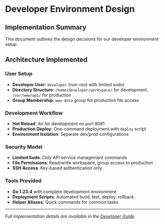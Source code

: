 # Developer Environment Design

## Implementation Summary

This document outlines the design decisions for our developer environment setup.

## Architecture Implemented

### User Setup
- **Developer User**: `developer` (non-root with limited sudo)
- **Directory Structure**: `/home/developer/workspace/` for development, `/var/www/api/` for production
- **Group Membership**: `www-data` group for production file access

### Development Workflow  
- **Hot Reload**: Air for development on port 8081
- **Production Deploy**: One-command deployment with `deploy` script
- **Environment Isolation**: Separate dev/prod configurations

### Security Model
- **Limited Sudo**: Only API service management commands
- **File Permissions**: Read/write workspace, group access to production
- **SSH Access**: Key-based authentication only

### Tools Provided
- **Go 1.23.4** with complete development environment
- **Deployment Scripts**: Automated build, test, deploy, rollback
- **Helper Aliases**: Quick commands for common tasks

---

*Full implementation details are available in the [Developer Guide](DEVELOPER_GUIDE.md).*